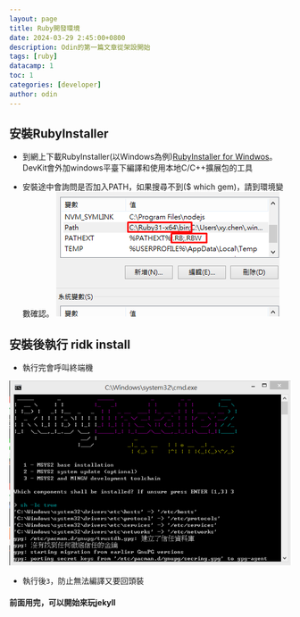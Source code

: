```yaml
---
layout: page
title: Ruby開發環境
date: 2024-03-29 2:45:00+0800
description: Odin的第一篇文章從架設開始
tags: [ruby]
datacamp: 1
toc: 1
categories: [developer]
author: odin
---
```


## 安裝RubyInstaller
* 到網上下載RubyInstaller(以Windows為例)[RubyInstaller for Windwos](https://rubyinstaller.org/downloads/)。DevKit會外加windows平臺下編譯和使用本地C/C++擴展包的工具

* 安裝途中會詢問是否加入PATH，如果搜尋不到($ which gem)，請到環境變數確認。
![](/assets/img/post/2024-0401/p1.png)


## 安裝後執行 ridk install
* 執行完會呼叫終端機

![](/assets/img/post/2024-0329/p1.png)

* 執行後```3```，防止無法編譯又要回頭裝

#### 前面用完，可以開始來玩jekyll



